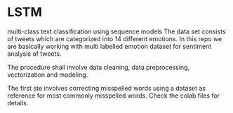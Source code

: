 # LSTM
multi-class text classification using sequence models
The data set consists of tweets which are categorized into 14 different emotions. 
In this repo we are basically working with multi labelled emotion dataset for sentiment analysis of tweets.

The procedure shall involve data cleaning, data preprocessing, vectorization and modeling.


The first ste involves correcting misspelled words using a dataset as reference for most commonly misspelled words. Check the colab files for details.
